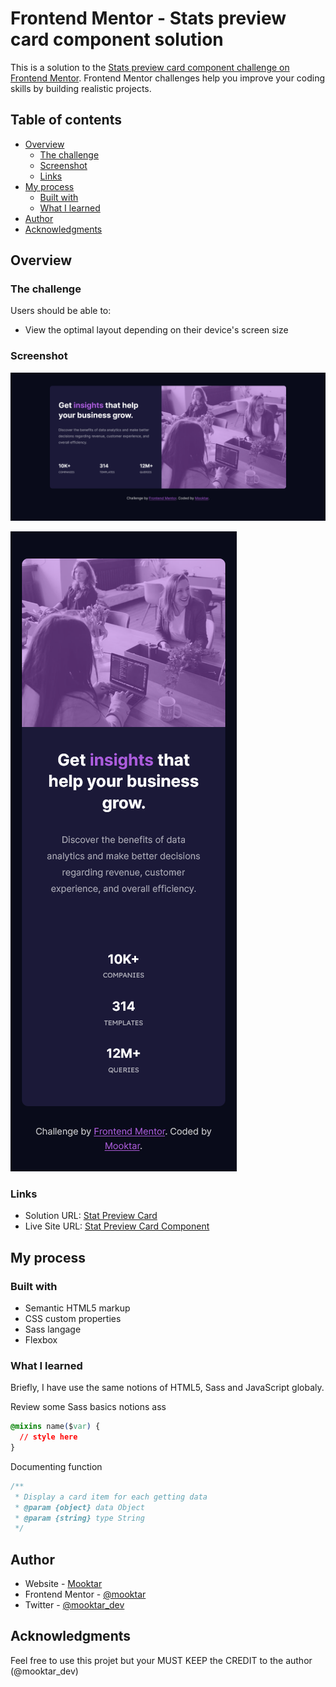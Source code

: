 # Frontend Mentor - Stats preview card component solution

This is a solution to the [Stats preview card component challenge on Frontend Mentor](https://www.frontendmentor.io/challenges/stats-preview-card-component-8JqbgoU62). Frontend Mentor challenges help you improve your coding skills by building realistic projects. 

## Table of contents

- [Overview](#overview)
  - [The challenge](#the-challenge)
  - [Screenshot](#screenshot)
  - [Links](#links)
- [My process](#my-process)
  - [Built with](#built-with)
  - [What I learned](#what-i-learned)
- [Author](#author)
- [Acknowledgments](#acknowledgments)



## Overview

### The challenge

Users should be able to:

- View the optimal layout depending on their device's screen size

### Screenshot

![](./screenshot-desktop.png)

![](./screenshot-mobile.png)

### Links

- Solution URL: [Stat Preview Card](https://github.com/mooktar/stat-preview-card.git)
- Live Site URL: [Stat Preview Card Component](https://stats-preview-card-sigma-orpin.vercel.app/)



## My process

### Built with

- Semantic HTML5 markup
- CSS custom properties
- Sass langage
- Flexbox

### What I learned

Briefly, I have use the same notions of HTML5, Sass and JavaScript globaly.

Review some Sass basics notions ass

```css
@mixins name($var) {
  // style here
}
```

Documenting function

```js
/**
 * Display a card item for each getting data
 * @param {object} data Object
 * @param {string} type String
 */
```



## Author

- Website - [Mooktar](https://www.mooktar.github.io)
- Frontend Mentor - [@mooktar](https://www.frontendmentor.io/profile/yourusername)
- Twitter - [@mooktar_dev](https://www.twitter.com/mooktar)



## Acknowledgments

Feel free to use this projet but your MUST KEEP the CREDIT to the author (@mooktar_dev)